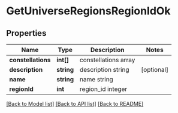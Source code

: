 # GetUniverseRegionsRegionIdOk

## Properties
Name | Type | Description | Notes
------------ | ------------- | ------------- | -------------
**constellations** | **int[]** | constellations array | 
**description** | **string** | description string | [optional] 
**name** | **string** | name string | 
**regionId** | **int** | region_id integer | 

[[Back to Model list]](../README.md#documentation-for-models) [[Back to API list]](../README.md#documentation-for-api-endpoints) [[Back to README]](../README.md)


